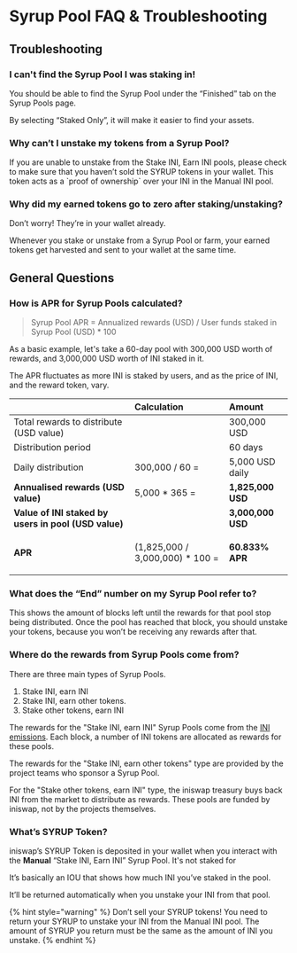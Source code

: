 # Syrup Pool FAQ & Troubleshooting

## Troubleshooting

### **I can't find the Syrup Pool I was staking in!**

You should be able to find the Syrup Pool under the “Finished” tab on the Syrup Pools page. 

By selecting “Staked Only”, it will make it easier to find your assets.

### **Why can’t I unstake my tokens from a Syrup Pool?**

If you are unable to unstake from the Stake INI, Earn INI pools, please check to make sure that you haven’t sold the SYRUP tokens in your wallet. This token acts as a \`proof of ownership\` over your INI in the Manual INI pool. 

### **Why did my earned tokens go to zero after staking/unstaking?**

Don’t worry! They’re in your wallet already.

Whenever you stake or unstake from a Syrup Pool or farm, your earned tokens get harvested and sent to your wallet at the same time.

## **General Questions**

### How is APR for Syrup Pools calculated?

> Syrup Pool APR = Annualized rewards \(USD\) / User funds staked in Syrup Pool \(USD\) \* 100

As a basic example, let's take a 60-day pool with 300,000 USD worth of rewards, and 3,000,000 USD worth of INI staked in it.

The APR fluctuates as more INI is staked by users, and as the price of INI, and the reward token, vary.

<table>
  <thead>
    <tr>
      <th style="text-align:left"></th>
      <th style="text-align:left"><b>Calculation</b>
      </th>
      <th style="text-align:left">Amount</th>
    </tr>
  </thead>
  <tbody>
    <tr>
      <td style="text-align:left">Total rewards to distribute (USD value)</td>
      <td style="text-align:left"></td>
      <td style="text-align:left">300,000 USD</td>
    </tr>
    <tr>
      <td style="text-align:left">Distribution period</td>
      <td style="text-align:left"></td>
      <td style="text-align:left">60 days</td>
    </tr>
    <tr>
      <td style="text-align:left">Daily distribution</td>
      <td style="text-align:left">300,000 / 60 =</td>
      <td style="text-align:left">5,000 USD daily</td>
    </tr>
    <tr>
      <td style="text-align:left"><b>Annualised rewards (USD value)</b>
      </td>
      <td style="text-align:left">5,000 * 365 =</td>
      <td style="text-align:left"><b>1,825,000 USD</b>
      </td>
    </tr>
    <tr>
      <td style="text-align:left"><b>Value of INI staked by users in pool (USD value)</b>
      </td>
      <td style="text-align:left"></td>
      <td style="text-align:left"><b>3,000,000 USD</b>
      </td>
    </tr>
    <tr>
      <td style="text-align:left"><b>APR</b>
      </td>
      <td style="text-align:left">(1,825,000 / 3,000,000) * 100 =</td>
      <td style="text-align:left">
        <p></p>
        <p><b>60.833% APR</b>
        </p>
      </td>
    </tr>
  </tbody>
</table>

### **What does the “End” number on my Syrup Pool refer to?**

This shows the amount of blocks left until the rewards for that pool stop being distributed. Once the pool has reached that block, you should unstake your tokens, because you won’t be receiving any rewards after that.

### **Where do the rewards from Syrup Pools come from?**

There are three main types of Syrup Pools.

1. Stake INI, earn INI
2. Stake INI, earn other tokens. 
3. Stake other tokens, earn INI

The rewards for the "Stake INI, earn INI" Syrup Pools come from the [INI emissions](https://docs.iniswap.finance/tokenomics/INI/INI-tokenomics). Each block, a number of INI tokens are allocated as rewards for these pools.

The rewards for the "Stake INI, earn other tokens" type are provided by the project teams who sponsor a Syrup Pool.

For the "Stake other tokens, earn INI" type, the iniswap treasury buys back INI from the market to distribute as rewards. These pools are funded by iniswap, not by the projects themselves.

### What’s SYRUP Token?

iniswap’s SYRUP Token is deposited in your wallet when you interact with the **Manual** “Stake INI, Earn INI” Syrup Pool. It's not staked for 

It’s basically an IOU that shows how much INI you’ve staked in the pool.

It’ll be returned automatically when you unstake your INI from that pool.

{% hint style="warning" %}
Don’t sell your SYRUP tokens! You need to return your SYRUP to unstake your INI from the Manual INI pool. The amount of SYRUP you return must be the same as the amount of INI you unstake.
{% endhint %}


